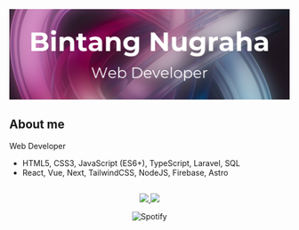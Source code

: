 <a href="https://portfolio-henna-theta-19.vercel.app">
  <img src="https://raw.githubusercontent.com/bintangnugrahaa/portfolio/refs/heads/main/public/og.image.png">
</a>

## About me

Web Developer

- HTML5, CSS3, JavaScript (ES6+), TypeScript, Laravel, SQL
- React, Vue, Next, TailwindCSS, NodeJS, Firebase, Astro

##
<p align="center">
<a href="https://github.com/bintangnugrahaa">
  <img height="180em" src="https://github-readme-stats-eight-theta.vercel.app/api?username=bintangnugrahaa&show_icons=true&theme=algolia&include_all_commits=true&count_private=true"/>
  <img height="180em" src="https://github-readme-stats-eight-theta.vercel.app/api/top-langs/?username=bintangnugrahaa&layout=compact&langs_count=8&theme=algolia"/> </a>
</p>

<div align="center">
  <img src="https://spotify-recently-played-readme.vercel.app/api?user=c16l4seb54mmz7kt0qwxiumwv&count=3&width=840px" alt="Spotify">
</div>
